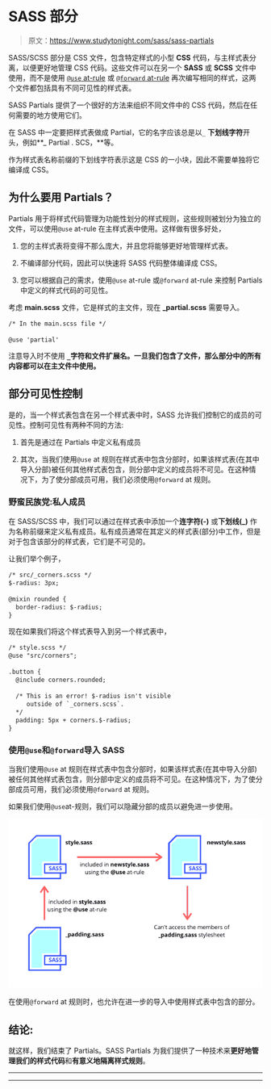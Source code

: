 # SASS 部分

> 原文：<https://www.studytonight.com/sass/sass-partials>

SASS/SCSS 部分是 CSS 文件，包含特定样式的小型 **CSS** 代码，与主样式表分离，以便更好地管理 CSS 代码。这些文件可以在另一个 **SASS** 或 **SCSS** 文件中使用，而不是使用 [`@use` at-rule](https://www.studytonight.com/sass/sass-use-atrule) 或 [`@forward` at-rule](https://www.studytonight.com/sass/sass-forward-atrule) 再次编写相同的样式，这两个文件都包括具有不同可见性的样式表。

SASS Partials 提供了一个很好的方法来组织不同文件中的 CSS 代码，然后在任何需要的地方使用它们。

在 SASS 中一定要把样式表做成 Partial，它的名字应该总是以`_` **下划线字符**开头，例如**_ Partial . SCS，**等。

作为样式表名称前缀的下划线字符表示这是 CSS 的一小块，因此不需要单独将它编译成 CSS。

## 为什么要用 Partials？

Partials 用于将样式代码管理为功能性划分的样式规则，这些规则被划分为独立的文件，可以使用`@use` at-rule 在主样式表中使用。这样做有很多好处，

1.  您的主样式表将变得不那么庞大，并且您将能够更好地管理样式表。

2.  不编译部分代码，因此可以快速将 SASS 代码整体编译成 CSS。

3.  您可以根据自己的需求，使用`@use` at-rule 或`@forward` at-rule 来控制 Partials 中定义的样式代码的可见性。

考虑 **main.scss** 文件，它是样式的主文件，现在 **_partial.scss** 需要导入。

```
/* In the main.scss file */

@use 'partial'
```

注意导入时不使用 **`_`字符和文件扩展名。一旦我们包含了文件，那么部分中的所有内容都可以在主文件中使用。**

## 部分可见性控制

是的，当一个样式表包含在另一个样式表中时，SASS 允许我们控制它的成员的可见性。控制可见性有两种不同的方法:

1.  首先是通过在 Partials 中定义私有成员

2.  其次，当我们使用`@use` at 规则在样式表中包含分部时，如果该样式表(在其中导入分部)被任何其他样式表包含，则分部中定义的成员将不可见。在这种情况下，为了使分部成员可用，我们必须使用`@forward` at 规则。

### 野蛮民族党:私人成员

在 SASS/SCSS 中，我们可以通过在样式表中添加一个**连字符(-)** 或**下划线(_)** 作为名称前缀来定义私有成员。私有成员通常在其定义的样式表(部分)中工作，但是对于包含该部分的样式表，它们是不可见的。

让我们举个例子，

```
/* src/_corners.scss */
$-radius: 3px;

@mixin rounded {
  border-radius: $-radius;
}
```

现在如果我们将这个样式表导入到另一个样式表中，

```
/* style.scss */
@use "src/corners";

.button {
  @include corners.rounded;

  /* This is an error! $-radius isn't visible 
     outside of `_corners.scss`.
  */
  padding: 5px + corners.$-radius;
}
```

### 使用`@use`和`@forward`导入 SASS

当我们使用`@use` at 规则在样式表中包含分部时，如果该样式表(在其中导入分部)被任何其他样式表包含，则分部中定义的成员将不可见。在这种情况下，为了使分部成员可用，我们必须使用`@forward` at 规则。

如果我们使用`@use`at-规则，我们可以隐藏分部的成员以避免进一步使用。

![Using @forward to include a Partial SCSS stylesheet](img/fc41ab665ad5433319742100465849e0.png)

在使用`@forward` at 规则时，也允许在进一步的导入中使用样式表中包含的部分。

## 结论:

就这样，我们结束了 Partials。SASS Partials 为我们提供了一种技术来**更好地管理我们的样式代码**和**有意义地隔离样式规则**。

* * *

* * *